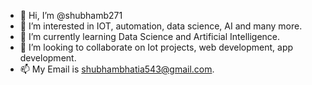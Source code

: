 - 👋 Hi, I’m @shubhamb271
- 👀 I’m interested in IOT, automation, data science, AI and many more.
- 🌱 I’m currently learning Data Science and Artificial Intelligence.
- 💞️ I’m looking to collaborate on Iot projects, web development, app development.
- 📫 My Email is shubhambhatia543@gmail.com.

<!---
shubhamb271/shubhamb271 is a ✨ special ✨ repository because its `README.md` (this file) appears on your GitHub profile.
You can click the Preview link to take a look at your changes.
--->
